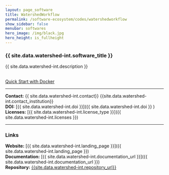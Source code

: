 ```yaml
---
layout: page_software
title: WatershedWorkflow
permalink: /software-ecosystem/codes/watershedworkflow
show_sidebar: false
menubar: softwares
hero_image: /img/black.jpg
hero_height: is_fullheight
---
```


### {{ site.data.watershed-int.software_title }} [<i class="fas fa-book"></i>]({{site.data.watershed-int.landing_page}}) [<i class="fab fa-github"></i>]({{site.data.watershed-int.repository_url}})

{{ site.data.watershed-int.description }} 

<br>
<div class="has-text-center">
    <a href="{{site.data.watershed-int.docker_url}}" class="button is-primary">Quick Start with Docker</a>
</div>


***

**Contact:** {{ site.data.watershed-int.contact}} <!--(<{{ site.data.watershed-int.contact_email }}>),--> {{site.data.watershed-int.contact_institution}} <br>
**DOI:**  [{{ site.data.watershed-int.doi }}]({{ site.data.watershed-int.doi }} ) <br>
**Licenses:**  [{{ site.data.watershed-int.license_type }}]({{ site.data.watershed-int.licenses }}) 

***

### Links

**Website:** [{{ site.data.watershed-int.landing_page }}]({{ site.data.watershed-int.landing_page }}) <br>
**Documentation:** [{{ site.data.watershed-int.documentation_url }}]({{ site.data.watershed-int.documentation_url }}) <br>
**Repository:** [{{site.data.watershed-int.repository_url}}]({{site.data.watershed-int.repository_url}})